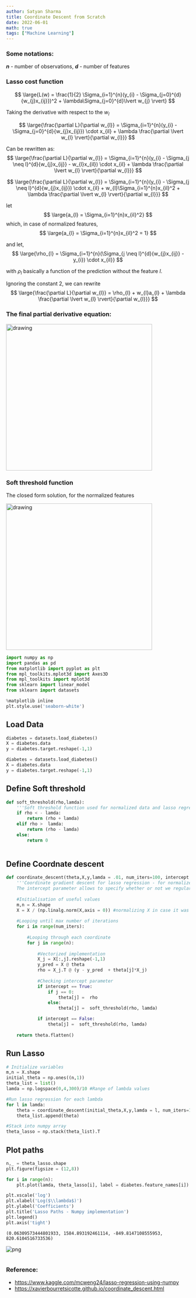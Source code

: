 ```yaml
---
author: Satyan Sharma
title: Coordinate Descent from Scratch
date: 2022-06-01
math: true
tags: ["Machine Learning"]
---
```


### Some notations:
**$n$** - number of observations, **$d$** - number of features

### Lasso cost function

$$
\large{L(w) = \frac{1}{2} \Sigma_{i=1}^{n}(y_{i} - \Sigma_{j=0}^{d}{w_{j}x_{ij}})^2 + \lambda\Sigma_{j=0}^{d}\lvert w_{j} \rvert}
$$

Taking the derivative with respect to the $w_{l}$

$$
\large{\frac{\partial L}{\partial w_{l}} = \Sigma_{i=1}^{n}(y_{i} - \Sigma_{j=0}^{d}{w_{j}x_{ij}}) \cdot x_{il} + \lambda \frac{\partial \lvert w_{l} \rvert}{\partial w_{l}}}
$$

Can be rewritten as:
$$
\large{\frac{\partial L}{\partial w_{l}} = \Sigma_{i=1}^{n}(y_{i} - \Sigma_{j \neq l}^{d}{w_{j}x_{ij}} - w_{l}x_{il}) \cdot x_{il} + \lambda \frac{\partial \lvert w_{l} \rvert}{\partial w_{l}}}
$$

$$
\large{\frac{\partial L}{\partial w_{l}} = \Sigma_{i=1}^{n}(y_{i} - \Sigma_{j \neq l}^{d}{w_{j}x_{ij}}) \cdot x_{il} +   w_{l}\Sigma_{i=1}^{n}x_{il}^2 + \lambda \frac{\partial \lvert w_{l} \rvert}{\partial w_{l}}}
$$

let 
$$
\large{a_{l} = \Sigma_{i=1}^{n}x_{il}^2}
$$
which, in case of normalized features,
$$
\large{a_{l} = \Sigma_{i=1}^{n}x_{il}^2 = 1}
$$

and let,
$$
\large{\rho_{l} = \Sigma_{i=1}^{n}(\Sigma_{j \neq l}^{d}{w_{j}x_{ij}} -y_{i}) \cdot x_{il}}
$$

with $\rho_{l}$ basically a function of the prediction without the feature $l$.

Ignoring the constant 2, we can rewrite
$$
\large{\frac{\partial L}{\partial w_{l}} = \rho_{l} + w_{l}a_{l} + \lambda \frac{\partial \lvert w_{l} \rvert}{\partial w_{l}}}
$$

### The final partial derivative equation:
<img src="/corr_Desc_01.png" alt="drawing" width="400"/>

### Soft threshold function 

The closed form solution, for the normalized features 

<img src="/corr_Desc_02.png" alt="drawing" width="400"/>

```python
import numpy as np
import pandas as pd
from matplotlib import pyplot as plt
from mpl_toolkits.mplot3d import Axes3D
from mpl_toolkits import mplot3d
from sklearn import linear_model
from sklearn import datasets

%matplotlib inline
plt.style.use('seaborn-white')
```

## Load Data


```python
diabetes = datasets.load_diabetes()
X = diabetes.data
y = diabetes.target.reshape(-1,1)
```


```python
diabetes = datasets.load_diabetes()
X = diabetes.data
y = diabetes.target.reshape(-1,1)
```

## Define Soft threshold


```python
def soft_threshold(rho,lamda):
    '''Soft threshold function used for normalized data and lasso regression'''
    if rho < - lamda:
        return (rho + lamda)
    elif rho >  lamda:
        return (rho - lamda)
    else: 
        return 0
    
```

## Define Coordnate descent


```python
def coordinate_descent(theta,X,y,lamda = .01, num_iters=100, intercept = False):
    '''Coordinate gradient descent for lasso regression - for normalized data. 
    The intercept parameter allows to specify whether or not we regularize theta_0'''
    
    #Initialisation of useful values 
    m,n = X.shape
    X = X / (np.linalg.norm(X,axis = 0)) #normalizing X in case it was not done before
    
    #Looping until max number of iterations
    for i in range(num_iters): 
        
        #Looping through each coordinate
        for j in range(n):
            
            #Vectorized implementation
            X_j = X[:,j].reshape(-1,1)
            y_pred = X @ theta
            rho = X_j.T @ (y - y_pred  + theta[j]*X_j)
        
            #Checking intercept parameter
            if intercept == True:  
                if j == 0: 
                    theta[j] =  rho 
                else:
                    theta[j] =  soft_threshold(rho, lamda)  

            if intercept == False:
                theta[j] =  soft_threshold(rho, lamda)   
            
    return theta.flatten()
```

## Run Lasso


```python
# Initialize variables
m,n = X.shape
initial_theta = np.ones((n,1))
theta_list = list()
lamda = np.logspace(0,4,300)/10 #Range of lambda values

#Run lasso regression for each lambda
for l in lamda:
    theta = coordinate_descent(initial_theta,X,y,lamda = l, num_iters=100)
    theta_list.append(theta)

#Stack into numpy array
theta_lasso = np.stack(theta_list).T
```

## Plot paths


```python
n,_ = theta_lasso.shape
plt.figure(figsize = (12,8))

for i in range(n):
    plt.plot(lamda, theta_lasso[i], label = diabetes.feature_names[i])

plt.xscale('log')
plt.xlabel('Log($\\lambda$)')
plt.ylabel('Coefficients')
plt.title('Lasso Paths - Numpy implementation')
plt.legend()
plt.axis('tight')
```




    (0.06309573444801933, 1584.893192461114, -849.8147108555953, 820.6104516733536)




    
![png](/coor_desc.png)
    



```python

```
### Reference:
* https://www.kaggle.com/mcweng24/lasso-regression-using-numpy
* https://xavierbourretsicotte.github.io/coordinate_descent.html
